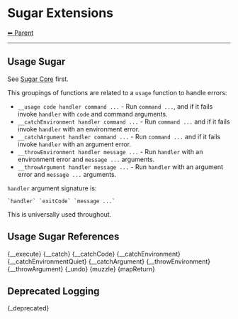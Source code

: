 # Sugar Extensions

<!-- TEMPLATE header 2 -->
[⬅ Parent ](../index.md)
<hr />

## Usage Sugar

See [Sugar Core](./_sugar.md) first.

This groupings of functions are related to a `usage` function to handle errors:

- `__usage code handler command ...` - Run `command ...`, and if it fails invoke `handler` with `code` and command
  arguments.
- `__catchEnvironment handler command ...` - Run `command ...` and if it fails invoke `handler` with an environment
  error.
- `__catchArgument handler command ...` - Run `command ...` and if it fails invoke `handler` with an argument error.
- `__throwEnvironment handler message ...` - Run `handler` with an environment error and `message ...` arguments.
- `__throwArgument handler message ...` - Run `handler` with an argument error and `message ...` arguments.

`handler` argument signature is:

    `handler` `exitCode` `message ...`

This is universally used throughout.

## Usage Sugar References

{__execute}
{__catch}
{__catchCode}
{__catchEnvironment}
{__catchEnvironmentQuiet}
{__catchArgument}
{__throwEnvironment}
{__throwArgument}
{_undo}
{muzzle}
{mapReturn}

## Deprecated Logging

{_deprecated}
